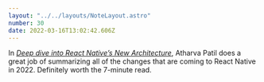 ```yaml
---
layout: "../../layouts/NoteLayout.astro"
number: 30
date: 2022-03-16T13:02:42.606Z
---
```


In [_Deep dive into React Native’s New Architecture_](https://medium.com/coox-tech/deep-dive-into-react-natives-new-architecture-fb67ae615ccd), Atharva Patil does a great job of summarizing all of the changes that are coming to React Native in 2022. Definitely worth the 7-minute read.
